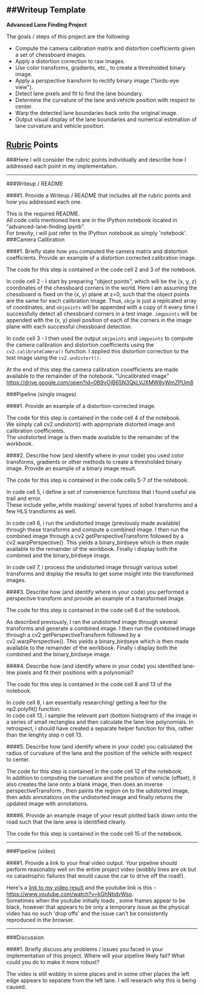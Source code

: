 ##Writeup Template
---

**Advanced Lane Finding Project**

The goals / steps of this project are the following:

* Compute the camera calibration matrix and distortion coefficients given a set of chessboard images.
* Apply a distortion correction to raw images.
* Use color transforms, gradients, etc., to create a thresholded binary image.
* Apply a perspective transform to rectify binary image ("birds-eye view").
* Detect lane pixels and fit to find the lane boundary.
* Determine the curvature of the lane and vehicle position with respect to center.
* Warp the detected lane boundaries back onto the original image.
* Output visual display of the lane boundaries and numerical estimation of lane curvature and vehicle position.

## [Rubric](https://review.udacity.com/#!/rubrics/571/view) Points
###Here I will consider the rubric points individually and describe how I addressed each point in my implementation.  

---
###Writeup / README

####1. Provide a Writeup / README that includes all the rubric points and how you addressed each one.

This is the required README.  
All code cells mentioned here are in the IPython notebook located in "advanced-lane-finding.ipynb".  
For brevity, i will just refer to the IPython notebook as simply 'notebook'.  
###Camera Calibration

####1. Briefly state how you computed the camera matrix and distortion coefficients. Provide an example of a distortion corrected calibration image.

The code for this step is contained in the code cell 2 and 3 of the  notebook.

In code cell 2 - I start by preparing "object points", which will be the (x, y, z) coordinates of the chessboard corners in the world. Here I am assuming the chessboard is fixed on the (x, y) plane at z=0, such that the object points are the same for each calibration image.  Thus, `objp` is just a replicated array of coordinates, and `objpoints` will be appended with a copy of it every time I successfully detect all chessboard corners in a test image.  `imgpoints` will be appended with the (x, y) pixel position of each of the corners in the image plane with each successful chessboard detection.  

In code cell 3 - I then used the output `objpoints` and `imgpoints` to compute the camera calibration and distortion coefficients using the `cv2.calibrateCamera()` function.  I applied this distortion correction to the test image using the `cv2.undistort()`. 

At the end of this step the camera calibration cooefficients are made available to the remainder of the notebook.
"Uncalibrated image" https://drive.google.com/open?id=0B9vOjB65N3QkLVJXMW8yWmZPUm8


###Pipeline (single images)

####1. Provide an example of a distortion-corrected image.

The code for this step is contained in the code cell 4 of the  notebook.  
We simply call cv2.undistort() with appropriate distorted image and calibration coefficients.  
The undistorted image is then made available to the remainder of the workbook.

####2. Describe how (and identify where in your code) you used color transforms, gradients or other methods to create a thresholded binary image.  Provide an example of a binary image result.

The code for this step is contained in the code cells 5-7 of the  notebook.

In code cell 5, i define a set of convenience functions that i found useful via trail and error.  
These include yellw_white masking/ several types of sobel transforms and a few HLS transforms as well.

In code cell 6, i run the undistorted image (previously made available) through these transforms and compute a combined image. I then run the combined image through a cv2 getPerspectiveTransform followed by a cv2.warpPerspective(). This yields a binary_birdseye which is then made available to the remainder of the workbook. Finally i display both the combined and the binary_birdseye image.

In code cell 7, i process the undistorted image through various sobel transforms and display the results to get some insight into the transformed images.

####3. Describe how (and identify where in your code) you performed a perspective transform and provide an example of a transformed image.

The code for this step is contained in the code cell 6 of the  notebook.

As described previously, I ran the undistorted image through several transforms and generate a combined image. I then run the combined image through a cv2 getPerspectiveTransform followed by a cv2.warpPerspective(). This yields a binary_birdseye which is then made available to the remainder of the workbook. Finally i display both the combined and the binary_birdseye image.

####4. Describe how (and identify where in your code) you identified lane-line pixels and fit their positions with a polynomial?

The code for this step is contained in the code cell 8 and 13 of the  notebook.

In code cell 8, i am essentially researching/ getting a feel for the np2.polyfit() function.  
In code cell 13, i sample the relevant part (bottom histogram) of the image in a series of small rectangles and then calculate the lane line polynomials. In retrospect, i should have created a separate helper function for this, rather than the lenghty step n cell 13.

####5. Describe how (and identify where in your code) you calculated the radius of curvature of the lane and the position of the vehicle with respect to center.

The code for this step is contained in the code cell 12 of the  notebook.  
In addition to computing the curvature and the position of vehicle (offset), it also creates the lane onto a blank image, then does an inverse perspectiveTransform , then paints the region on to the udistorted image, then adds annotations on the undistorted image and finally returns the updated image with annotations.

####6. Provide an example image of your result plotted back down onto the road such that the lane area is identified clearly.

The code for this step is contained in the code cell 15 of the  notebook.  

---

###Pipeline (video)

####1. Provide a link to your final video output.  Your pipeline should perform reasonably well on the entire project video (wobbly lines are ok but no catastrophic failures that would cause the car to drive off the road!).

Here's a [link to my video result](./movie.mp4) and the youtube link is this - https://www.youtube.com/watch?v=kGhNtidvWso.  
Sometimes when the youtube initially loads , some frames appear to be black, however that appears to be only a temporary issue as the physical video has no such 'drop offs' and the issue can't be consistently reproduced in the browser.

---

###Discussion

####1. Briefly discuss any problems / issues you faced in your implementation of this project.  Where will your pipeline likely fail?  What could you do to make it more robust?

The video is still wobbly in some places and in some other places the left edge appears to separate from the left lane. I will reserach why this is being caused.
